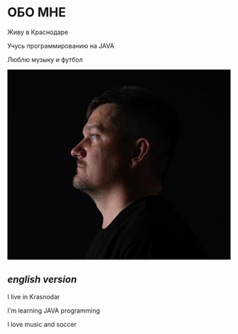 # ОБО МНЕ
Живу в Краснодаре

Учусь программированию на JAVA

Люблю музыку и футбол

![](./PHOTO-2023-07-11-09-01-48.jpg)

## _english version_

I live in Krasnodar

I'm learning JAVA programming

I love music and soccer

